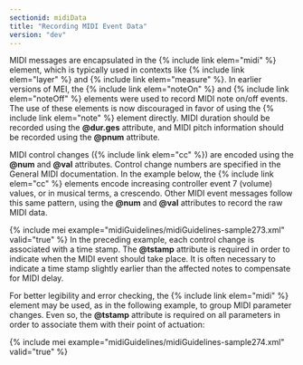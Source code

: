 ```yaml
---
sectionid: midiData
title: "Recording MIDI Event Data"
version: "dev"
---
```


MIDI messages are encapsulated in the {% include link elem="midi" %} element, which is typically
used in contexts like {% include link elem="layer" %} and {% include link elem="measure" %}. In
earlier versions of MEI, the {% include link elem="noteOn" %} and {% include link elem="noteOff" %}
elements were used to record MIDI note on/off events. The use of these elements is
now
discouraged in favor of using the {% include link elem="note" %} element directly. MIDI duration
should be recorded using the **@dur.ges** attribute, and MIDI pitch information should
be recorded using the **@pnum** attribute.



 MIDI control changes ({% include link elem="cc" %}) are encoded using the **@num** and
**@val** attributes. Control change numbers are specified in the General MIDI
documentation. In the example below, the {% include link elem="cc" %} elements encode increasing
controller event 7 (volume) values, or in musical terms, a crescendo. Other MIDI event
messages follow this same pattern, using the **@num** and **@val** attributes to
record the raw MIDI data.

{% include mei example="midiGuidelines/midiGuidelines-sample273.xml" valid="true" %}
In the preceding example, each control change is associated with a time stamp. The
**@tstamp** attribute is required in order to indicate when the MIDI event should take
place. It is often necessary to indicate a time stamp slightly earlier than the affected
notes
to compensate for MIDI delay.

For better legibility and error checking, the {% include link elem="midi" %} element may be used,
as in the following example, to group MIDI parameter changes. Even so, the **@tstamp**
attribute is required on all parameters in order to associate them with their point
of
actuation:

{% include mei example="midiGuidelines/midiGuidelines-sample274.xml" valid="true" %}
